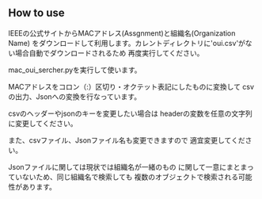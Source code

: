 ## How to use
IEEEの公式サイトからMACアドレス(Assgnment)と組織名(Organization Name)
をダウンロードして利用します。カレントディレクトリに'oui.csv'がない場合自動でダウンロードされるため
再度実行してください。

mac_oui_sercher.pyを実行して使います。

MACアドレスをコロン（:）区切り・オクテット表記にしたものに変換して
csvの出力、Jsonへの変換を行なっています。

csvのヘッダーやjsonのキーを変更したい場合は
headerの変数を任意の文字列に変更してください。

また、csvファイル、Jsonファイル名も変更できますので
適宜変更してください。

Jsonファイルに関しては現状では組織名が一緒のもの
に関して一意にまとまっていないため、同じ組織名で検索しても
複数のオブジェクトで検索される可能性があります。

